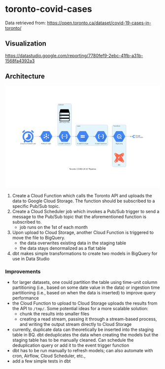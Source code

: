 # toronto-covid-cases

Data retrieved from: https://open.toronto.ca/dataset/covid-19-cases-in-toronto/

## Visualization

https://datastudio.google.com/reporting/7780fef9-2ebc-41fb-a31b-1568fa4392a3

## Architecture

![diagram](docs/pipeline_diagram.png)

1. Create a Cloud Function which calls the Toronto API and uploads the data to Google Cloud Storage. The function should be subscribed to a specific Pub/Sub topic.
2. Create a Cloud Scheduler job which invokes a Pub/Sub trigger to send a message to the Pub/Sub topic that the aforementioned function is subscribed to.
    - job runs on the 1st of each month
3. Upon upload to Cloud Storage, another Cloud Function is triggered to move the file to BigQuery.
    - the data overwrites existing data in the staging table 
    - the data stays denormalized as a flat table
4. dbt makes simple transformations to create two models in BigQuery for use in Data Studio

### Improvements
- for larger datasets, one could partition the table using time-unit column partitioning (i.e., based on some date value in the data) or ingestion time partitioning (i.e., based on when the data is inserted) to improve query performance
- the Cloud Function to upload to Cloud Storage uploads the results from the API to `/tmp/`. Some potential ideas for a more scalable solution:
    - chunk the results into smaller files
    - creating a read stream, passing it through a stream-based process, and writing the output stream directly to Cloud Storage
- currently, duplicate data can theoretically be inserted into the staging table in BQ. dbt deduplicates the data when creating the models but the staging table has to be manually cleaned. Can schedule the deduplication query or add it to the event trigger function
- dbt has to be run manually to refresh models; can also automate with cron, Airflow, Cloud Scheduler, etc.,
- add a few simple tests in dbt
